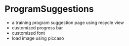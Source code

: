 # ProgramSuggestions
- a training program suggestion page using recycle view
- customized progress bar
- customized font
- load image using piccaso
